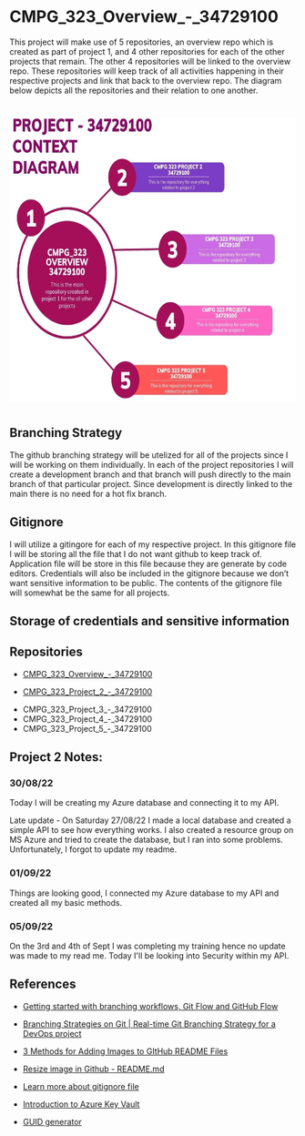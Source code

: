 # CMPG_323_Overview_-_34729100

This project will make use of 5 repositories, an overview repo which is created as part of project 1, and 4 other repositories for each of the other projects that remain. The other 4 repositories will be linked to the overview repo. These repositories will keep track of all activities happening in their respective projects and link that back to the overview repo. The diagram below depicts all the repositories and their relation to one another.
#
[comment]: <![Context_Diagram](/Pic/Context_Diagram.jpg)>

<img src="https://github.com/Simangaliso-Njabulo/CMPG_323_Overview_-_34729100/blob/main/Pic/Context_Diagram.jpg" width="600" height="500" alt="Flowers in Chania">

#

## Branching Strategy
The github branching strategy will be utelized for all of the projects since I will be working on them individually. In each of the project repositories I will create a development branch and that branch will push directly to the main branch of that particular project. Since development is directly linked to the main there is no need for a hot fix branch.  

## Gitignore
I will utilize a gitingore for each of my respective project. In this gitignore file I will be storing all the file that I do not want github to keep track of. Application file will be store in this file because they are generate by code editors. Credentials will also be included in the gitignore because we don’t want sensitive information to be public. The contents of the gitignore file will somewhat be the same for all projects.

## Storage of credentials and sensitive information

## Repositories
<ul>
  <li><p><a href="https://github.com/Simangaliso-Njabulo/CMPG_323_Overview_-_34729100">CMPG_323_Overview_-_34729100</a></p></li> 
  <li><p><a href="https://github.com/Simangaliso-Njabulo/CMPG_323_Project_2_-_34729100">CMPG_323_Project_2_-_34729100</a></p></li> 
  <li>CMPG_323_Project_3_-_34729100</li>
  <li>CMPG_323_Project_4_-_34729100</li>
  <li>CMPG_323_Project_5_-_34729100</li>
</ul>

## Project 2 Notes: 
### 30/08/22
Today I will be creating my Azure database and connecting it to my API.

Late update - On Saturday 27/08/22 I made a local database and created a simple API to see how everything works. I also created a resource group on MS Azure and tried to create the database, but I ran into some problems. Unfortunately, I forgot to update my readme.

### 01/09/22
Things are looking good, I connected my Azure database to my API and created all my basic methods. 

### 05/09/22
On the 3rd and 4th of Sept I was completing my training hence no update was made to my read me. Today I'll be looking into Security within my API. 

## References
<ul>
  <li><p><a href="https://youtu.be/gW6dFpTMk8s">Getting started with branching workflows, Git Flow and GitHub Flow</a></p></li> 
  <li><p><a href="https://youtu.be/Bg8tiOLZw4A">Branching Strategies on Git | Real-time Git Branching Strategy for a DevOps project</a></p></li> 
  <li><p><a href="https://youtu.be/Ljj1wGFJqPY">3 Methods for Adding Images to GItHub README Files</a></p></li> 
  <li><p><a href="https://youtu.be/f4ifdKCH7VI">Resize image in Github - README.md</a></p></li> 
  <li><p><a href="https://zellwk.com/blog/gitignore/">Learn more about gitignore file</a></p></li> 
  <li><p><a href="https://youtu.be/JDRixckApxM">Introduction to Azure Key Vault</a></p></li> 
  <li><p><a href="https://www.guidgenerator.com/online-guid-generator.aspx">GUID generator</a></p></li> 
</ul>
